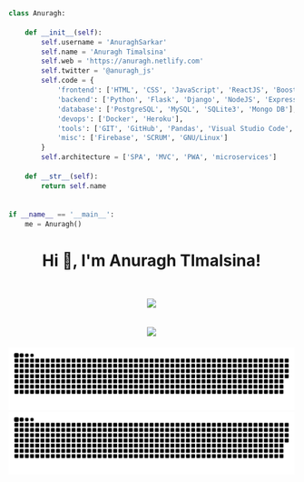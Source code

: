 ```python
class Anuragh:

    def __init__(self):
        self.username = 'AnuraghSarkar'
        self.name = 'Anuragh Timalsina'
        self.web = 'https://anuragh.netlify.com'
        self.twitter = '@anuragh_js'
        self.code = {
            'frontend': ['HTML', 'CSS', 'JavaScript', 'ReactJS', 'Boostrap', 'TailWind'],
            'backend': ['Python', 'Flask', 'Django', 'NodeJS', 'Express'],
            'database': ['PostgreSQL', 'MySQL', 'SQLite3', 'Mongo DB'],
            'devops': ['Docker', 'Heroku'],
            'tools': ['GIT', 'GitHub', 'Pandas', 'Visual Studio Code', 'Jupyter notebook', 'Redis'],
            'misc': ['Firebase', 'SCRUM', 'GNU/Linux']
        }
        self.architecture = ['SPA', 'MVC', 'PWA', 'microservices']

    def __str__(self):
        return self.name


if __name__ == '__main__':
    me = Anuragh()


```


<h1 align="center">Hi 👋, I'm Anuragh TImalsina!</h1>
<br>

<p align = "center">
  <img src = "https://github-readme-streak-stats.herokuapp.com/?user=AnuraghSarkar&theme=dark&hide_border=true" width = 600>
</p>

<br>
<div align = "center">
  <img src = "https://activity-graph.herokuapp.com/graph?username=AnuraghSarkar&theme=dracula">
</div>

<br>

<div align = "center">
  <img src = "https://github.com/AnuraghSarkar/AnuraghSarkar/blob/output/github-contribution-grid-snake.svg#gh-light-mode-only">
</div>

<div align = "center">
  <img src = "https://github.com/AnuraghSarkar/AnuraghSarkar/blob/output/github-contribution-grid-snake-dark.svg#gh-dark-mode-only">
</div>

